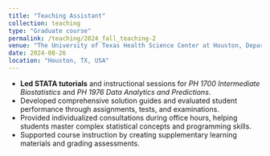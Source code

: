 ```yaml
---
title: "Teaching Assistant"
collection: teaching
type: "Graduate course"
permalink: /teaching/2024_fall_teaching-2
venue: "The University of Texas Health Science Center at Houston, Department of Biostatistics and Data Science"
date: 2024-08-26
location: "Houston, TX, USA"
---
```


- **Led STATA tutorials** and instructional sessions for *PH 1700 Intermediate Biostatistics* and *PH 1976 Data Analytics and Predictions*.
- Developed comprehensive solution guides and evaluated student performance through assignments, tests, and examinations.
- Provided individualized consultations during office hours, helping students master complex statistical concepts and programming skills.
- Supported course instruction by creating supplementary learning materials and grading assessments.
